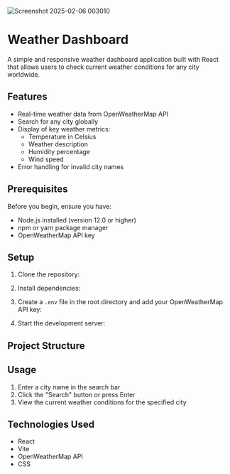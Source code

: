 
![Screenshot 2025-02-06 003010](https://github.com/user-attachments/assets/18e237c1-abe2-47f6-91ae-5f2d4c6ff5ca)

# Weather Dashboard

A simple and responsive weather dashboard application built with React that allows users to check current weather conditions for any city worldwide.

## Features

- Real-time weather data from OpenWeatherMap API
- Search for any city globally
- Display of key weather metrics:
  - Temperature in Celsius
  - Weather description
  - Humidity percentage
  - Wind speed
- Error handling for invalid city names

## Prerequisites

Before you begin, ensure you have:

- Node.js installed (version 12.0 or higher)
- npm or yarn package manager
- OpenWeatherMap API key

## Setup

1. Clone the repository:

2. Install dependencies:

3. Create a `.env` file in the root directory and add your OpenWeatherMap API key:

4. Start the development server:

## Project Structure

## Usage

1. Enter a city name in the search bar
2. Click the "Search" button or press Enter
3. View the current weather conditions for the specified city

## Technologies Used

- React
- Vite
- OpenWeatherMap API
- CSS

